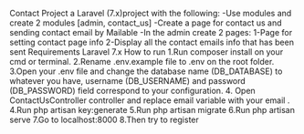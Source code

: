 Contact Project
    a Laravel (7.x)project with the following:
    -Use modules and create 2 modules [admin, contact_us]
    -Create a page for contact us and sending contact email by Mailable
    -In the admin create 2 pages:
    1-Page for setting contact page info
    2-Display all the contact emails info that has been sent
Requirements
    Laravel 7.x
How to run
1.Run composer install on your cmd or terminal.
2.Rename .env.example file to .env on the root folder.
3.Open your .env file and change the database name (DB_DATABASE) to whatever you have, username (DB_USERNAME) and password (DB_PASSWORD) field correspond to your configuration.
4. Open ContactUsController controller and replace email variable with your email .
4.Run php artisan key:generate
5.Run php artisan migrate
6.Run php artisan serve
7.Go to localhost:8000
8.Then try to register
